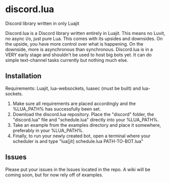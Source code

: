 # discord.lua
Discord library written in only Luajit

Discord.lua is a Discord library written entirely in Luajit. This means no Luvit, no async i/o, just pure Lua. This comes with its
upsides and downsides. On the upside, you have more control over what is happening. On the downside, more is asynchronous than
synchronous. Discord.lua is in a VERY early stage and shouldn't be used to host big bots yet. It can do simple text-channel tasks
currently but nothing much else.

## Installation
Requirements: Luajit, lua-websockets, luasec (must be built) and lua-sockets.
1. Make sure all requirements are placed accordingly and the %LUA_PATH% has successfully been set.
2. Download the discord.lua repository. Place the "discord" folder, the "discord.lua" file and "schedule.lua" directly into your %LUA_PATH%.
3. Take an example from the examples directory and place it somewhere, preferably in your %LUA_PATH%.
4. Finally, to run your newly created bot, open a terminal where your scheduler is and type "lua[jit] schedule.lua PATH-TO-BOT.lua"

## Issues
Please put your issues in the Issues located in the repo. A wiki will be coming soon, but for now rely off of examples.
